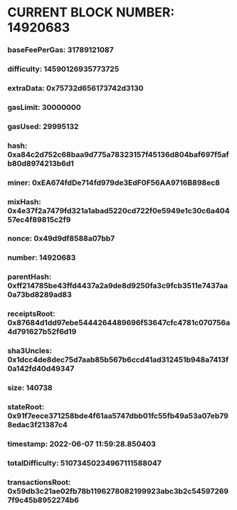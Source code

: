 # CURRENT BLOCK NUMBER: 14920683

### baseFeePerGas: 31789121087
### difficulty: 14590126935773725
### extraData: 0x75732d656173742d3130
### gasLimit: 30000000
### gasUsed: 29995132
### hash: 0xa84c2d752c68baa9d775a78323157f45136d804baf697f5afb80d8974213b6d1
### miner: 0xEA674fdDe714fd979de3EdF0F56AA9716B898ec8
### mixHash: 0x4e37f2a7479fd321a1abad5220cd722f0e5949e1c30c6a40457ec4f89815c2f9
### nonce: 0x49d9df8588a07bb7
### number: 14920683
### parentHash: 0xff214785be43ffd4437a2a9de8d9250fa3c9fcb3511e7437aa0a73bd8289ad83
### receiptsRoot: 0x87684d1dd97ebe5444264489696f53647cfc4781c070756a4d791627b52f6d19
### sha3Uncles: 0x1dcc4de8dec75d7aab85b567b6ccd41ad312451b948a7413f0a142fd40d49347
### size: 140738
### stateRoot: 0x91f7eece371258bde4f61aa5747dbb01fc55fb49a53a07eb798edac3f21387c4
### timestamp: 2022-06-07 11:59:28.850403
### totalDifficulty: 51073450234967111588047
### transactionsRoot: 0x59db3c21ae02fb78b1196278082199923abc3b2c545972697f9c45b8952274b6
